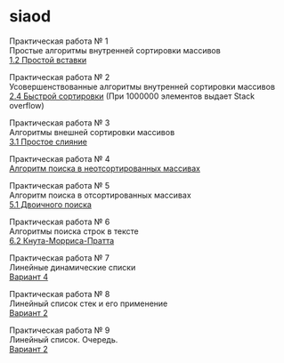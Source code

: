 # siaod
Практическая работа № 1  
Простые алгоритмы внутренней сортировки массивов  
[1.2	Простой вставки](https://github.com/tim-lwry/siaod/blob/main/exchangesort.cpp)  
  
Практическая работа № 2  
Усовершенствованные алгоритмы внутренней сортировки массивов  
[2.4	Быстрой сортировки](https://github.com/tim-lwry/siaod/blob/main/QuickSortCPP.cpp) (При 1000000 элементов выдает Stack overflow)

Практическая работа № 3  
Алгоритмы внешней сортировки массивов  
[3.1	Простое слияние](https://github.com/tim-lwry/siaod/blob/main/MergeSortCPP.cpp)  
  
Практическая работа № 4    
[Алгоритм поиска в неотсортированных массивах](https://github.com/tim-lwry/siaod/blob/main/CPPSearchInUnsorted.cpp)  
  
Практическая работа № 5    
Алгоритм поиска в отсортированных массивах  
[5.1	Двоичного поиска](https://github.com/tim-lwry/siaod/blob/main/CPPBinarySearch.cpp)  
  
Практическая работа № 6    
Алгоритмы поиска строк в тексте  
[6.2	Кнута-Морриса-Пратта](https://github.com/tim-lwry/siaod/blob/main/CPPSubstringSearch.cpp)  
  
Практическая работа № 7  
Линейные динамические списки  
[Вариант 4](https://github.com/tim-lwry/siaod/blob/main/p7.1.cpp)
  
Практическая работа № 8  
Линейный список стек и его применение  
[Вариант 2](https://github.com/tim-lwry/siaod/blob/main/pr_8.cpp)  
  
Практическая работа № 9  
Линейный список. Очередь.  
[Вариант 2](https://github.com/tim-lwry/siaod/blob/main/Pr9_v2.cpp)  
